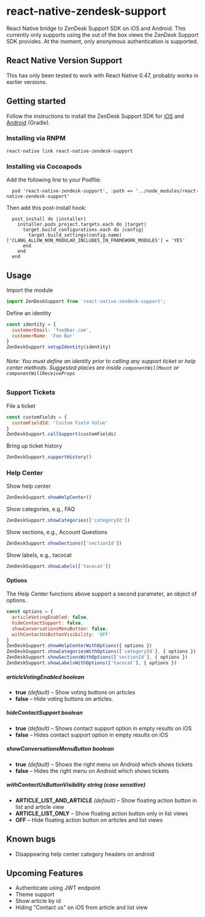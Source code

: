 # react-native-zendesk-support
React Native bridge to ZenDesk Support SDK on iOS and Android. This currently only supports using the out of the box views the ZenDesk Support SDK provides. At the moment, only anonymous authentication is supported.

## React Native Version Support

This has only been tested to work with React Native 0.47, probably works in earlier versions.

## Getting started

Follow the instructions to install the ZenDesk Support SDK for [iOS](https://developer.zendesk.com/embeddables/docs/ios/integrate_sdk) and [Android](https://developer.zendesk.com/embeddables/docs/android/integrate_sdk#adding-the-support-sdk-with-gradle) (Gradle).

### Installing via RNPM
```
react-native link react-native-zendesk-support
```

### Installing via Cocoapods

Add the following line to your Podfile:

```
  pod 'react-native-zendesk-support', :path => '../node_modules/react-native-zendesk-support'
```

Then add this post-install hook:

```
  post_install do |installer|
    installer.pods_project.targets.each do |target|
      target.build_configurations.each do |config|
        target.build_settings(config.name)['CLANG_ALLOW_NON_MODULAR_INCLUDES_IN_FRAMEWORK_MODULES'] = 'YES'
      end
    end
  end
```

## Usage

Import the module
```js
import ZenDeskSupport from 'react-native-zendesk-support';
```

Define an identity
```js
const identity = {
  customerEmail: 'foo@bar.com',
  customerName: 'Foo Bar'
}
ZenDeskSupport.setupIdentity(identity)
```
###### Note: You must define an identity prior to calling any support ticket or help center methods. Suggested places are inside `componentWillMount` or `componentWillReceiveProps`

### Support Tickets

File a ticket
```js
const customFields = {
  customFieldId: 'Custom Field Value'
}
ZenDeskSupport.callSupport(customFields)
```

Bring up ticket history
```js
ZenDeskSupport.supportHistory()
```

### Help Center

Show help center
```js
ZenDeskSupport.showHelpCenter()
```

Show categories, e.g., FAQ
```js
ZenDeskSupport.showCategories(['categoryId'])
```

Show sections, e.g., Account Questions
```js
ZenDeskSupport.showSections(['sectionId'])
```

Show labels, e.g., tacocat
```js
ZenDeskSupport.showLabels(['tacocat'])
```

#### Options
The Help Center functions above support a second parameter, an object of options.
```js
const options = {
  articleVotingEnabled: false,
  hideContactSupport: false,
  showConversationsMenuButton: false,
  withContactUsButtonVisibility: 'OFF'
}
ZenDeskSupport.showHelpCenterWithOptions({ options })
ZenDeskSupport.showCategoriesWithOptions(['categoryId'], { options })
ZenDeskSupport.showSectionsWithOptions(['sectionId'], { options })
ZenDeskSupport.showLabelsWithOptions(['tacocat'], { options })
```

##### articleVotingEnabled _boolean_
* **true** _(default)_ – Show voting buttons on articles
* **false** – Hide voting buttons on articles.

##### hideContactSupport _boolean_
* **true** _(default)_ – Shows contact support option in empty results on iOS
* **false** – Hides contact support option in empty results on iOS

##### showConversationsMenuButton _boolean_
* **true** _(default)_ – Shows the right menu on Android which shows tickets
* **false** – Hides the right menu on Android which shows tickets

##### withContactUsButtonVisibility _string (case sensitive)_
* **ARTICLE_LIST_AND_ARTICLE** _(default)_ – Show floating action button in list and article view
* **ARTICLE_LIST_ONLY** – Show floating action button only in list views
* **OFF** – Hide floating action button on articles and list views

## Known bugs
* Disappearing help center category headers on android

## Upcoming Features

* Authenticate using JWT endpoint
* Theme support
* Show article by id
* Hiding "Contact us" on iOS from article and list view
